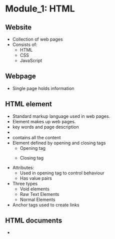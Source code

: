 # Module_1: HTML


## Website
* Collection of web pages
* Consists of:
    * HTML
    * CSS
    * JavaScript

## Webpage
* Single page holds information 

## HTML element
* Standard markup language used in web pages.
* Element makes up web pages.
* <head> key words and page description
* <meta charset='UTF-8'>
* <body> contains all the content 
* Element defined by opening and closing tags
    * Opening tag <p class="text">
    * Closing tag </p>
* Attributes:
    * Used in opening tag to control behaviour
    * Has value pairs
* Three types
    * Void elements
    * Raw Text Elements
    * Normal Elements
* Anchor tags used to create links

## HTML documents
* 